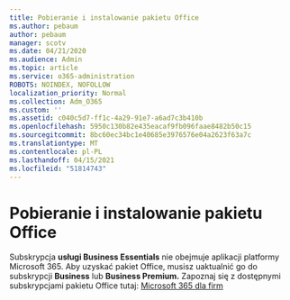 ```yaml
---
title: Pobieranie i instalowanie pakietu Office
ms.author: pebaum
author: pebaum
manager: scotv
ms.date: 04/21/2020
ms.audience: Admin
ms.topic: article
ms.service: o365-administration
ROBOTS: NOINDEX, NOFOLLOW
localization_priority: Normal
ms.collection: Adm_O365
ms.custom: ''
ms.assetid: c040c5d7-ff1c-4a29-91e7-a6ad7c3b410b
ms.openlocfilehash: 5950c130b82e435eacaf9fb096faae8482b50c15
ms.sourcegitcommit: 8bc60ec34bc1e40685e3976576e04a2623f63a7c
ms.translationtype: MT
ms.contentlocale: pl-PL
ms.lasthandoff: 04/15/2021
ms.locfileid: "51814743"
---
```

# <a name="download-and-install-office"></a>Pobieranie i instalowanie pakietu Office

Subskrypcja **usługi Business Essentials** nie obejmuje aplikacji platformy Microsoft 365. Aby uzyskać pakiet Office, musisz uaktualnić go do subskrypcji **Business** lub **Business Premium.** Zapoznaj się z dostępnymi subskrypcjami pakietu Office tutaj: [Microsoft 365 dla firm](https://products.office.com/compare-all-microsoft-office-products?tab=2)
  

